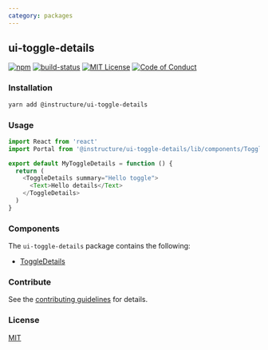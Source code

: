 ```yaml
---
category: packages
---
```


## ui-toggle-details

[![npm][npm]][npm-url]
[![build-status][build-status]][build-status-url]
[![MIT License][license-badge]][LICENSE]
[![Code of Conduct][coc-badge]][coc]


### Installation

```sh
yarn add @instructure/ui-toggle-details
```

### Usage

```js
import React from 'react'
import Portal from '@instructure/ui-toggle-details/lib/components/ToggleDetails'

export default MyToggleDetails = function () {
  return (
    <ToggleDetails summary="Hello toggle">
      <Text>Hello details</Text>
    </ToggleDetails>
  )
}
```

### Components
The `ui-toggle-details` package contains the following:
- [ToggleDetails](#ToggleDetails)

### Contribute

See the [contributing guidelines](#contributing) for details.

### License

[MIT](LICENSE)

[npm]: https://img.shields.io/npm/v/@instructure/ui-toggle-details.svg
[npm-url]: https://npmjs.com/package/@instructure/ui-toggle-details

[build-status]: https://travis-ci.org/instructure/instructure-ui.svg?branch=master
[build-status-url]: https://travis-ci.org/instructure/instructure-ui "Travis CI"

[license-badge]: https://img.shields.io/npm/l/instructure-ui.svg?style=flat-square
[license]: https://github.com/instructure/instructure-ui/blob/master/LICENSE

[coc-badge]: https://img.shields.io/badge/code%20of-conduct-ff69b4.svg?style=flat-square
[coc]: https://github.com/instructure/instructure-ui/blob/master/CODE_OF_CONDUCT.md
